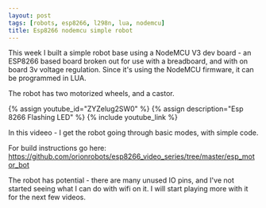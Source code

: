 ```yaml
---
layout: post
tags: [robots, esp8266, l298n, lua, nodemcu]
title: Esp8266 nodemcu simple robot
---
```

This week I built a simple robot base using a NodeMCU V3 dev board - an ESP8266 based board broken out for use with a breadboard,
and with on board 3v voltage regulation. Since it's using the NodeMCU firmware, it can be programmed in LUA.

The robot has two motorized wheels, and a castor.

{% assign youtube_id="ZYZelug2SW0" %} 
{% assign description="Esp 8266 Flashing LED" %}
{% include youtube_link %}

In this videeo - I get the robot going through basic modes, with simple code.

For build instructions go here:
<https://github.com/orionrobots/esp8266_video_series/tree/master/esp_motor_bot>

The robot has potential - there are many unused IO pins, and I've not started seeing what I can do with wifi on it. 
I will start playing more with it for the next few videos.